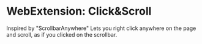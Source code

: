 # WebExtension: Click&Scroll
Inspired by "ScrollbarAnywhere"
Lets you right click anywhere on the page and scroll, as if you clicked on the scrollbar.
